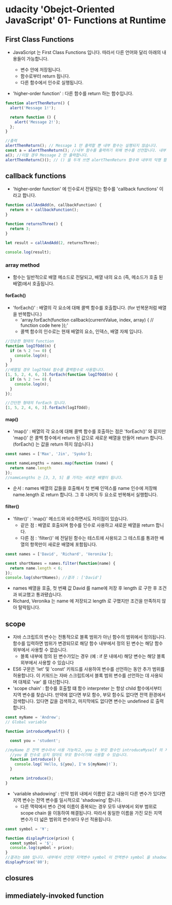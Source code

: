 # udacity 'Obejct-Oriented JavaScript' 01- Functions at Runtime
## First Class Functions
- JavaScript 는 First Class Functions 입니다. 따라서 다른 언어와 달리 아래의 내용들이 가능합니다.
  + 변수 안에 저장됩니다.
  + 함수로부터 return 됩니다.
  + 다른 함수에서 인수로 실행됩니다.

- 'higher-order function' : 다른 함수를 return 하는 함수입니다.
```javascript
function alertThenReturn() {
  alert('Message 1!');

  return function () {
    alert('Message 2!');
  };
}

//출력
alertThenReturn(); // Message 1 만 출력할 뿐 내부 함수는 실행되지 않습니다.
const a = alertThenReturn(); //내부 함수를 출력하기 위해 변수를 선언합니다. 내부함수를 return 하기에 가능합니다.
a(); //이럴 경우 Message 2 만 출력합니다.
alertThenReturn()(); // () 을 두개 쓰면 alertThenReturn 함수와 내부의 익명 함수를 실행합니다.
```

## callback functions
- 'higher-order function' 에 인수로서 전달되는 함수를 'callback functions' 이라고 합니다.
```javascript
function callAndAdd(n, callbackFunction) {
  return n + callbackFunction();
}

function returnsThree() {
  return 3;
}

let result = callAndAdd(2, returnsThree);

console.log(result);
```

### array method
- 함수는 일반적으로 배열 메소드로 전달되고, 배열 내의 요소 (즉, 메소드가 호출 된 배열)에서 호출됩니다.

#### forEach()
- 'forEach()' :  배열의 각 요소에 대해 콜백 함수를 호출합니다. (for 반복문처럼 배열을 반복합니다.)
  + 'array.forEach(function callback(currentValue, index, array) { // function code here });'
  + 콜백 함수의 인수로는 현재 배열의 요소, 인덱스, 배열 자체 입니다.
```javascript
//단순한 형태의 function
function logIfOdd(n) {
  if (n % 2 !== 0) {
    console.log(n);
  }
}
//배열일 경우 logIfOdd 함수를 콜백함수로 사용합니다.
[1, 5, 2, 4, 6, 3].forEach(function logIfOdd(n) {
  if (n % 2 !== 0) {
    console.log(n);
  }
});

//간단한 형태의 forEach 입니다.
[1, 5, 2, 4, 6, 3].forEach(logIfOdd);
```

#### map()
- 'map()' :  배열의 각 요소에 대해 콜백 함수를 호출하는 점은 'forEach()' 와 같지만 'map()' 은 콜백 함수에서 return 된 값으로 새로운 배열을 만들어 return 합니다. (forEach() 는 값을 return 하지 않습니다.)
```javascript
const names = ['Max', 'Jin', 'Syoko'];

const nameLengths = names.map(function (name) {
  return name.length
});
//nameLengths 는 [3, 3, 5] 를 가지는 새로운 배열이 됩니다.
```
  + 순서 : names 배열의 값들을 호출해서 첫 번째 인덱스를 name 인수에 저장해 name.length 로 return 합니다. 그 후 나머지 두 요소로 반복해서 실행합니다.
#### filter()
- 'filter()' : 'map()' 메소드와 비슷하면서도 차이점이 있습니다.
  + 같은 점 : 배열로 호출되며 함수를 인수로 사용하고 새로운 배열을 return 합니다.
  + 다른 점 : 'filter()' 에 전달된 함수는 테스트에 사용되고 그 테스트를 통과한 배열의 항목만이 새로운 배열에 포함됩니다.
```javascript
const names = ['David', 'Richard', 'Veronika'];

const shortNames = names.filter(function(name) {
  return name.length < 6;
});
console.log(shortNames); //결과 : ['David']
```
  + names 배열을 호출, 첫 번쨰 값 David 를 name에 저장 후 length 로 구한 후 조건과 비교했고 통과됐습니다.
  + Richard, Veronika 는 name 에 저장되고 length 로 구했지만 조건을 만족하지 않아 탈락됩니다.

## scope
- 자바 스크립트의 변수는 전통적으로 블록 범위가 아닌 함수의 범위에서 정의됩니다. 함수를 입력하면 범위가 변경되므로 해당 함수 내부에서 정의 된 변수는 해당 함수 외부에서 사용할 수 없습니다.
  + 블록 내부에 정의 된 변수가있는 경우 (예 : if 문 내에서) 해당 변수는 해당 블록 외부에서 사용할 수 있습니다
- ES6 구문은 'let' 및 'const' 키워드를 사용하여 변수를 선언하는 동안 추가 범위를 허용합니다. 이 키워드는 자바 스크립트에서 블록 범위 변수를 선언하는 데 사용되며 대체로 'var' 를 대신합니다.
- 'scope chain' : 함수를 호출할 떄 함수 interpreter 는 항상 child 함수에서부터 지역 변수를 찾습니다. 만약에 없다면 부모 함수, 부모 함수도 없다면 전역 환경에서 검색합니다. 있다면 값을 검색하고, 마지막에도 없다면 변수는 undefined 로 출력합니다.
```javascript
const myName = 'Andrew';
// Global variable

function introduceMyself() {

  const you = 'student';

//myName 은 전역 변수라서 사용 가능하고, you 는 부모 함수인 introduceMyself 의 지역변수 you 이므로 사용이 가능합니다.
  //you 를 인수로 삼지 않아도 부모 함수이기에 사용할 수 있습니다.
  function introduce() {
    console.log(`Hello, ${you}, I'm ${myName}!`);
  }

  return introduce();
}
```
- 'variable shadowing' : 만약 범위 내에서 이름만 같고 내용이 다른 변수가 있다면 지역 변수는 전역 변수를 일시적으로 'shadowing' 합니다.
  +  다른 맥락에서 변수 간에 이름이 중복되는 경우 모두 내부에서 외부 범위로 scope chain 을 이동하여 해결됩니다. 따라서 동일한 이름을 가진 모든 지역 변수가 더 넓은 범위의 변수보다 우선 적용됩니다.
```javascript
const symbol = '¥';

function displayPrice(price) {
  const symbol = '$';
  console.log(symbol + price);
}
//결과는 $80 입니다. 내부에서 선언된 지역변수 symbol 이 전역변수 symbol 을 shadowing 했습니다.
displayPrice('80');
```

## closures

## immediately-invoked function
